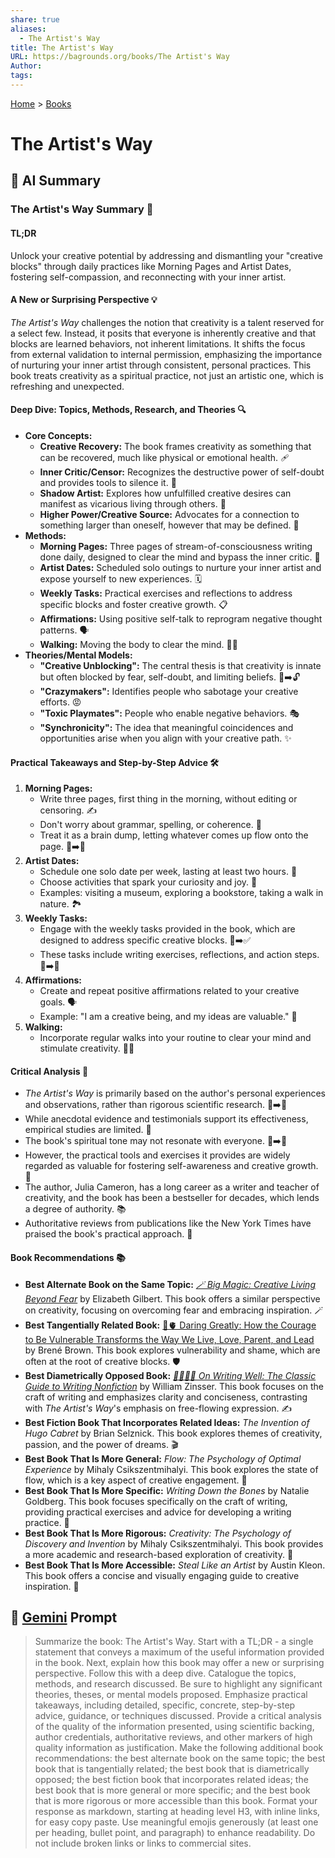 ```yaml
---
share: true
aliases:
  - The Artist's Way
title: The Artist's Way
URL: https://bagrounds.org/books/The Artist's Way
Author: 
tags: 
---
```

[Home](../index.md) > [Books](./index.md)  
# The Artist's Way  
  
## 🤖 AI Summary  
### The Artist's Way Summary 🎨  
#### TL;DR  
Unlock your creative potential by addressing and dismantling your "creative blocks" through daily practices like Morning Pages and Artist Dates, fostering self-compassion, and reconnecting with your inner artist.  
  
#### A New or Surprising Perspective 💡  
*The Artist's Way* challenges the notion that creativity is a talent reserved for a select few. Instead, it posits that everyone is inherently creative and that blocks are learned behaviors, not inherent limitations. It shifts the focus from external validation to internal permission, emphasizing the importance of nurturing your inner artist through consistent, personal practices. This book treats creativity as a spiritual practice, not just an artistic one, which is refreshing and unexpected.  
  
#### Deep Dive: Topics, Methods, Research, and Theories 🔍  
* **Core Concepts:**  
    * **Creative Recovery:** The book frames creativity as something that can be recovered, much like physical or emotional health. 🩹  
    * **Inner Critic/Censor:** Recognizes the destructive power of self-doubt and provides tools to silence it. 🤫  
    * **Shadow Artist:** Explores how unfulfilled creative desires can manifest as vicarious living through others. 👤  
    * **Higher Power/Creative Source:** Advocates for a connection to something larger than oneself, however that may be defined. 🌟  
* **Methods:**  
    * **Morning Pages:** Three pages of stream-of-consciousness writing done daily, designed to clear the mind and bypass the inner critic. 📝  
    * **Artist Dates:** Scheduled solo outings to nurture your inner artist and expose yourself to new experiences. 🗓️  
    * **Weekly Tasks:** Practical exercises and reflections to address specific blocks and foster creative growth. 📋  
    * **Affirmations:** Using positive self-talk to reprogram negative thought patterns. 🗣️  
    * **Walking:** Moving the body to clear the mind. 🚶‍♀️  
* **Theories/Mental Models:**  
    * **"Creative Unblocking":** The central thesis is that creativity is innate but often blocked by fear, self-doubt, and limiting beliefs. 🧱➡️🔓  
    * **"Crazymakers":** Identifies people who sabotage your creative efforts. 😡  
    * **"Toxic Playmates":** People who enable negative behaviors. 🎭  
    * **"Synchronicity":** The idea that meaningful coincidences and opportunities arise when you align with your creative path. ✨  
  
#### Practical Takeaways and Step-by-Step Advice 🛠️  
1.  **Morning Pages:**  
    * Write three pages, first thing in the morning, without editing or censoring. ✍️  
    * Don't worry about grammar, spelling, or coherence. 🤷  
    * Treat it as a brain dump, letting whatever comes up flow onto the page. 🧠➡️📄  
2.  **Artist Dates:**  
    * Schedule one solo date per week, lasting at least two hours. 📅  
    * Choose activities that spark your curiosity and joy. 🤩  
    * Examples: visiting a museum, exploring a bookstore, taking a walk in nature. 🏞️  
3.  **Weekly Tasks:**  
    * Engage with the weekly tasks provided in the book, which are designed to address specific creative blocks. 🚧➡️✅  
    * These tasks include writing exercises, reflections, and action steps. 📝➡️👣  
4.  **Affirmations:**  
    * Create and repeat positive affirmations related to your creative goals. 🗣️  
    * Example: "I am a creative being, and my ideas are valuable." 💖  
5.  **Walking:**  
    * Incorporate regular walks into your routine to clear your mind and stimulate creativity. 🚶‍♂️  
  
#### Critical Analysis 🧐  
* *The Artist's Way* is primarily based on the author's personal experiences and observations, rather than rigorous scientific research. 🧪➡️🤔  
* While anecdotal evidence and testimonials support its effectiveness, empirical studies are limited. 🤷  
* The book's spiritual tone may not resonate with everyone. 🧘➡️🙅  
* However, the practical tools and exercises it provides are widely regarded as valuable for fostering self-awareness and creative growth. 🌱  
* The author, Julia Cameron, has a long career as a writer and teacher of creativity, and the book has been a bestseller for decades, which lends a degree of authority. 📚  
* Authoritative reviews from publications like the New York Times have praised the book's practical approach. 📰  
  
#### Book Recommendations 📚  
* **Best Alternate Book on the Same Topic:** *[🪄 Big Magic: Creative Living Beyond Fear](./big-magic.md)* by Elizabeth Gilbert. This book offers a similar perspective on creativity, focusing on overcoming fear and embracing inspiration. 🪄  
* **Best Tangentially Related Book:** [🦁🫀 Daring Greatly: How the Courage to Be Vulnerable Transforms the Way We Live, Love, Parent, and Lead](./daring-greatly-how-the-courage-to-be-vulnerable-transforms-the-way-we-live-love-parent-and-lead.md) by Brené Brown. This book explores vulnerability and shame, which are often at the root of creative blocks. 🛡️  
* **Best Diametrically Opposed Book:** *[✍🏼👍🏼 On Writing Well: The Classic Guide to Writing Nonfiction](./on-writing-well.md)* by William Zinsser. This book focuses on the craft of writing and emphasizes clarity and conciseness, contrasting with *The Artist's Way*'s emphasis on free-flowing expression. ✍️  
* **Best Fiction Book That Incorporates Related Ideas:** *The Invention of Hugo Cabret* by Brian Selznick. This book explores themes of creativity, passion, and the power of dreams. 🎬  
* **Best Book That Is More General:** *Flow: The Psychology of Optimal Experience* by Mihaly Csikszentmihalyi. This book explores the state of flow, which is a key aspect of creative engagement. 🌊  
* **Best Book That Is More Specific:** *Writing Down the Bones* by Natalie Goldberg. This book focuses specifically on the craft of writing, providing practical exercises and advice for developing a writing practice. 🦴  
* **Best Book That Is More Rigorous:** *Creativity: The Psychology of Discovery and Invention* by Mihaly Csikszentmihalyi. This book provides a more academic and research-based exploration of creativity. 🧠  
* **Best Book That Is More Accessible:** *Steal Like an Artist* by Austin Kleon. This book offers a concise and visually engaging guide to creative inspiration. 🎨  
  
## 💬 [Gemini](https://gemini.google.com) Prompt  
> Summarize the book: The Artist's Way. Start with a TL;DR - a single statement that conveys a maximum of the useful information provided in the book. Next, explain how this book may offer a new or surprising perspective. Follow this with a deep dive. Catalogue the topics, methods, and research discussed. Be sure to highlight any significant theories, theses, or mental models proposed. Emphasize practical takeaways, including detailed, specific, concrete, step-by-step advice, guidance, or techniques discussed. Provide a critical analysis of the quality of the information presented, using scientific backing, author credentials, authoritative reviews, and other markers of high quality information as justification. Make the following additional book recommendations: the best alternate book on the same topic; the best book that is tangentially related; the best book that is diametrically opposed; the best fiction book that incorporates related ideas; the best book that is more general or more specific; and the best book that is more rigorous or more accessible than this book. Format your response as markdown, starting at heading level H3, with inline links, for easy copy paste. Use meaningful emojis generously (at least one per heading, bullet point, and paragraph) to enhance readability. Do not include broken links or links to commercial sites.